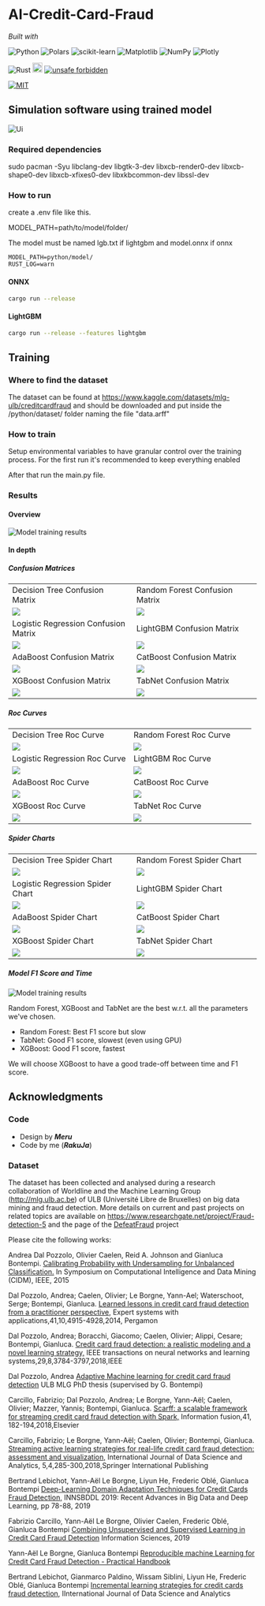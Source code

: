 # AI-Credit-Card-Fraud
_Built with_

![Python](https://img.shields.io/badge/python-3670A0?style=for-the-badge&logo=python&logoColor=ffdd54)
![Polars](https://img.shields.io/badge/polars-0075ff?style=for-the-badge&logo=polars&logoColor=white)
![scikit-learn](https://img.shields.io/badge/scikit--learn-%23F7931E.svg?style=for-the-badge&logo=scikit-learn&logoColor=white)
![Matplotlib](https://img.shields.io/badge/Matplotlib-%23ffffff.svg?style=for-the-badge&logo=Matplotlib&logoColor=black)
![NumPy](https://img.shields.io/badge/numpy-%23013243.svg?style=for-the-badge&logo=numpy&logoColor=white)
![Plotly](https://img.shields.io/badge/Plotly-%233F4F75.svg?style=for-the-badge&logo=plotly&logoColor=white)

![Rust](https://img.shields.io/badge/rust-%23000000.svg?style=for-the-badge&logo=rust&logoColor=white)
[<img alt="github" src="https://img.shields.io/badge/github-emilk/egui-8da0cb?logo=github" height="20">](https://github.com/emilk/egui)
[![unsafe forbidden](https://img.shields.io/badge/unsafe-forbidden-success.svg)](https://github.com/rust-secure-code/safety-dance/)

[![MIT](https://img.shields.io/badge/license-MIT-blue.svg)](https://github.com/emilk/egui/blob/master/LICENSE-MIT)

## Simulation software using trained model

![Ui](ui.png)

### Required dependencies

sudo pacman -Syu libclang-dev libgtk-3-dev libxcb-render0-dev libxcb-shape0-dev libxcb-xfixes0-dev libxkbcommon-dev libssl-dev

### How to run

create a .env file like this.

MODEL_PATH=path/to/model/folder/

The model must be named lgb.txt if lightgbm and model.onnx if onnx
```dotenv
MODEL_PATH=python/model/
RUST_LOG=warn
```

#### ONNX
```bash
cargo run --release
```

#### LightGBM
```bash
cargo run --release --features lightgbm
```

## Training

### Where to find the dataset

The dataset can be found at https://www.kaggle.com/datasets/mlg-ulb/creditcardfraud
and should be downloaded and put inside the /python/dataset/ folder naming the file "data.arff"

### How to train
Setup environmental variables to have granular control over the training process.
For the first run it's recommended to keep everything enabled

After that run the main.py file.

### Results

#### Overview

![Model training results](python/model/result.png)

#### In depth

##### Confusion Matrices

<table width="100%">
  <tr>
    <td width="50%">Decision Tree Confusion Matrix</td>
    <td width="50%">Random Forest Confusion Matrix</td>
  </tr>
  <tr>
    <td width="50%"><img src="python/images/decision_tree_confusion_matrix.png"></td>
    <td width="50%"><img src="python/images/random_forest_confusion_matrix.png"></td>
  </tr>
  <tr>
    <td width="50%">Logistic Regression Confusion Matrix</td>
    <td width="50%">LightGBM Confusion Matrix</td>
  </tr>
  <tr>
    <td width="50%"><img src="python/images/logistic_regression_confusion_matrix.png"></td>
    <td width="50%"><img src="python/images/lightGBM_confusion_matrix.png"></td>
  </tr>
  <tr>
    <td width="50%">AdaBoost Confusion Matrix</td>
    <td width="50%">CatBoost Confusion Matrix</td>
  </tr>
  <tr>
    <td width="50%"><img src="python/images/adaboost_confusion_matrix.png"></td>
    <td width="50%"><img src="python/images/catboost_confusion_matrix.png"></td>
  </tr>
  <tr>
    <td width="50%">XGBoost Confusion Matrix</td>
    <td width="50%">TabNet Confusion Matrix</td>
  </tr>
  <tr>
    <td width="50%"><img src="python/images/xgboost_confusion_matrix.png"></td>
    <td width="50%"><img src="python/images/tabnet_confusion_matrix.png"></td>
  </tr>
</table>

##### Roc Curves

<table width="100%">
  <tr>
    <td width="50%">Decision Tree Roc Curve</td>
    <td width="50%">Random Forest Roc Curve</td>
  </tr>
  <tr>
    <td width="50%"><img src="python/images/decision_tree_roc_curve.png"></td>
    <td width="50%"><img src="python/images/random_forest_roc_curve.png"></td>
  </tr>
  <tr>
    <td width="50%">Logistic Regression Roc Curve</td>
    <td width="50%">LightGBM Roc Curve</td>
  </tr>
  <tr>
    <td width="50%"><img src="python/images/logistic_regression_roc_curve.png"></td>
    <td width="50%"><img src="python/images/lightGBM_roc_curve.png"></td>
  </tr>
  <tr>
    <td width="50%">AdaBoost Roc Curve</td>
    <td width="50%">CatBoost Roc Curve</td>
  </tr>
  <tr>
    <td width="50%"><img src="python/images/adaboost_roc_curve.png"></td>
    <td width="50%"><img src="python/images/catboost_roc_curve.png"></td>
  </tr>
  <tr>
    <td width="50%">XGBoost Roc Curve</td>
    <td width="50%">TabNet Roc Curve</td>
  </tr>
  <tr>
    <td width="50%"><img src="python/images/xgboost_roc_curve.png"></td>
    <td width="50%"><img src="python/images/tabnet_roc_curve.png"></td>
  </tr>
</table>

##### Spider Charts

<table width="100%">
  <tr>
    <td width="50%">Decision Tree Spider Chart</td>
    <td width="50%">Random Forest Spider Chart</td>
  </tr>
  <tr>
    <td width="50%"><img src="python/images/decision_tree_spider_chart.png"></td>
    <td width="50%"><img src="python/images/random_forest_spider_chart.png"></td>
  </tr>
  <tr>
    <td width="50%">Logistic Regression Spider Chart</td>
    <td width="50%">LightGBM Spider Chart</td>
  </tr>
  <tr>
    <td width="50%"><img src="python/images/logistic_regression_spider_chart.png"></td>
    <td width="50%"><img src="python/images/lightGBM_spider_chart.png"></td>
  </tr>
  <tr>
    <td width="50%">AdaBoost Spider Chart</td>
    <td width="50%">CatBoost Spider Chart</td>
  </tr>
  <tr>
    <td width="50%"><img src="python/images/adaboost_spider_chart.png"></td>
    <td width="50%"><img src="python/images/catboost_spider_chart.png"></td>
  </tr>
  <tr>
    <td width="50%">XGBoost Spider Chart</td>
    <td width="50%">TabNet Spider Chart</td>
  </tr>
  <tr>
    <td width="50%"><img src="python/images/xgboost_spider_chart.png"></td>
    <td width="50%"><img src="python/images/tabnet_spider_chart.png"></td>
  </tr>
</table>

##### Model F1 Score and Time

![Model training results](python/images/models_f1_and_time.png)

Random Forest, XGBoost and TabNet are the best w.r.t. all the parameters we've chosen.
* Random Forest: Best F1 score but slow
* TabNet: Good F1 score, slowest (even using GPU)
* XGBoost: Good F1 score, fastest

We will choose XGBoost to have a good trade-off between time and F1 score.

## Acknowledgments
### Code

* Design by *__Meru__*
* Code by me (*__RakuJa__*)

### Dataset

The dataset has been collected and analysed during a research collaboration of Worldline and the Machine Learning Group (http://mlg.ulb.ac.be) of ULB (Université Libre de Bruxelles) on big data mining and fraud detection.
More details on current and past projects on related topics are available on https://www.researchgate.net/project/Fraud-detection-5 and the page of the [DefeatFraud](https://mlg.ulb.ac.be/wordpress/portfolio_page/defeatfraud-assessment-and-validation-of-deep-feature-engineering-and-learning-solutions-for-fraud-detection/) project

Please cite the following works:

Andrea Dal Pozzolo, Olivier Caelen, Reid A. Johnson and Gianluca Bontempi. [Calibrating Probability with Undersampling for Unbalanced Classification.](https://www.researchgate.net/publication/283349138_Calibrating_Probability_with_Undersampling_for_Unbalanced_Classification) In Symposium on Computational Intelligence and Data Mining (CIDM), IEEE, 2015

Dal Pozzolo, Andrea; Caelen, Olivier; Le Borgne, Yann-Ael; Waterschoot, Serge; Bontempi, Gianluca. [Learned lessons in credit card fraud detection from a practitioner perspective,](https://www.researchgate.net/publication/260837261_Learned_lessons_in_credit_card_fraud_detection_from_a_practitioner_perspective) Expert systems with applications,41,10,4915-4928,2014, Pergamon

Dal Pozzolo, Andrea; Boracchi, Giacomo; Caelen, Olivier; Alippi, Cesare; Bontempi, Gianluca. [Credit card fraud detection: a realistic modeling and a novel learning strategy,](https://www.researchgate.net/publication/260837261_Learned_lessons_in_credit_card_fraud_detection_from_a_practitioner_perspective) IEEE transactions on neural networks and learning systems,29,8,3784-3797,2018,IEEE

Dal Pozzolo, Andrea [Adaptive Machine learning for credit card fraud detection](http://di.ulb.ac.be/map/adalpozz/pdf/Dalpozzolo2015PhD.pdf) ULB MLG PhD thesis (supervised by G. Bontempi)

Carcillo, Fabrizio; Dal Pozzolo, Andrea; Le Borgne, Yann-Aël; Caelen, Olivier; Mazzer, Yannis; Bontempi, Gianluca. [Scarff: a scalable framework for streaming credit card fraud detection with Spark,](https://www.researchgate.net/publication/319616537_SCARFF_a_Scalable_Framework_for_Streaming_Credit_Card_Fraud_Detection_with_Spark) Information fusion,41, 182-194,2018,Elsevier

Carcillo, Fabrizio; Le Borgne, Yann-Aël; Caelen, Olivier; Bontempi, Gianluca. [Streaming active learning strategies for real-life credit card fraud detection: assessment and visualization,](https://www.researchgate.net/publication/332180999_Deep-Learning_Domain_Adaptation_Techniques_for_Credit_Cards_Fraud_Detection) International Journal of Data Science and Analytics, 5,4,285-300,2018,Springer International Publishing

Bertrand Lebichot, Yann-Aël Le Borgne, Liyun He, Frederic Oblé, Gianluca Bontempi [Deep-Learning Domain Adaptation Techniques for Credit Cards Fraud Detection,](https://www.researchgate.net/publication/332180999_Deep-Learning_Domain_Adaptation_Techniques_for_Credit_Cards_Fraud_Detection) INNSBDDL 2019: Recent Advances in Big Data and Deep Learning, pp 78-88, 2019

Fabrizio Carcillo, Yann-Aël Le Borgne, Olivier Caelen, Frederic Oblé, Gianluca Bontempi [Combining Unsupervised and Supervised Learning in Credit Card Fraud Detection](https://www.researchgate.net/publication/333143698_Combining_Unsupervised_and_Supervised_Learning_in_Credit_Card_Fraud_Detection) Information Sciences, 2019

Yann-Aël Le Borgne, Gianluca Bontempi [Reproducible machine Learning for Credit Card Fraud Detection - Practical Handbook](https://www.researchgate.net/publication/351283764_Machine_Learning_for_Credit_Card_Fraud_Detection_-_Practical_Handbook)

Bertrand Lebichot, Gianmarco Paldino, Wissam Siblini, Liyun He, Frederic Oblé, Gianluca Bontempi [Incremental learning strategies for credit cards fraud detection,](https://www.researchgate.net/publication/352275169_Incremental_learning_strategies_for_credit_cards_fraud_detection) IInternational Journal of Data Science and Analytics